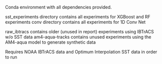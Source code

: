 Conda environment with all dependencies provided.

sst_experiments directory contains all experiments for XGBoost and RF experiments
conv directory contains all experiments for 1D Conv Net

raw_ibtracs contains older (unused in report) experiments using IBTrACS w/o SST data
am4-aqua-tracks contains unused experiments using the AM4-aqua model to generate synthetic data

Requires NOAA IBTrACS data and Optimum Interpolation SST data in order to run